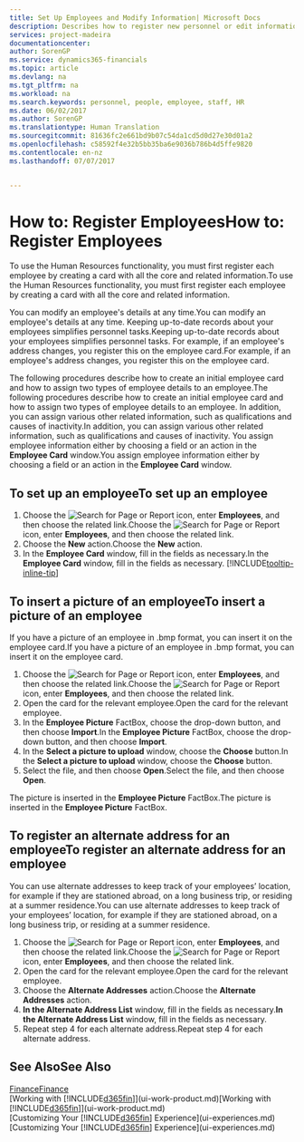```yaml
---
title: Set Up Employees and Modify Information| Microsoft Docs
description: Describes how to register new personnel or edit information for existing staff.
services: project-madeira
documentationcenter: 
author: SorenGP
ms.service: dynamics365-financials
ms.topic: article
ms.devlang: na
ms.tgt_pltfrm: na
ms.workload: na
ms.search.keywords: personnel, people, employee, staff, HR
ms.date: 06/02/2017
ms.author: SorenGP
ms.translationtype: Human Translation
ms.sourcegitcommit: 81636fc2e661bd9b07c54da1cd5d0d27e30d01a2
ms.openlocfilehash: c58592f4e32b5bb35ba6e9036b786b4d5ffe9820
ms.contentlocale: en-nz
ms.lasthandoff: 07/07/2017


---
```

# <a name="how-to-register-employees"></a><span data-ttu-id="58494-103">How to: Register Employees</span><span class="sxs-lookup"><span data-stu-id="58494-103">How to: Register Employees</span></span>
<span data-ttu-id="58494-104">To use the Human Resources functionality, you must first register each employee by creating a card with all the core and related information.</span><span class="sxs-lookup"><span data-stu-id="58494-104">To use the Human Resources functionality, you must first register each employee by creating a card with all the core and related information.</span></span>

<span data-ttu-id="58494-105">You can modify an employee's details at any time.</span><span class="sxs-lookup"><span data-stu-id="58494-105">You can modify an employee's details at any time.</span></span> <span data-ttu-id="58494-106">Keeping up-to-date records about your employees simplifies personnel tasks.</span><span class="sxs-lookup"><span data-stu-id="58494-106">Keeping up-to-date records about your employees simplifies personnel tasks.</span></span> <span data-ttu-id="58494-107">For example, if an employee's address changes, you register this on the employee card.</span><span class="sxs-lookup"><span data-stu-id="58494-107">For example, if an employee's address changes, you register this on the employee card.</span></span>

<span data-ttu-id="58494-108">The following procedures describe how to create an initial employee card and how to assign two types of employee details to an employee.</span><span class="sxs-lookup"><span data-stu-id="58494-108">The following procedures describe how to create an initial employee card and how to assign two types of employee details to an employee.</span></span> <span data-ttu-id="58494-109">In addition, you can assign various other related information, such as qualifications and causes of inactivity.</span><span class="sxs-lookup"><span data-stu-id="58494-109">In addition, you can assign various other related information, such as qualifications and causes of inactivity.</span></span> <span data-ttu-id="58494-110">You assign employee information either by choosing a field or an action in the **Employee Card** window.</span><span class="sxs-lookup"><span data-stu-id="58494-110">You assign employee information either by choosing a field or an action in the **Employee Card** window.</span></span>

## <a name="to-set-up-an-employee"></a><span data-ttu-id="58494-111">To set up an employee</span><span class="sxs-lookup"><span data-stu-id="58494-111">To set up an employee</span></span>
1. <span data-ttu-id="58494-112">Choose the ![Search for Page or Report](media/ui-search/search_small.png "Search for Page or Report icon") icon, enter **Employees**, and then choose the related link.</span><span class="sxs-lookup"><span data-stu-id="58494-112">Choose the ![Search for Page or Report](media/ui-search/search_small.png "Search for Page or Report icon") icon, enter **Employees**, and then choose the related link.</span></span>
2. <span data-ttu-id="58494-113">Choose the **New** action.</span><span class="sxs-lookup"><span data-stu-id="58494-113">Choose the **New** action.</span></span>
3. <span data-ttu-id="58494-114">In the **Employee Card** window, fill in the fields as necessary.</span><span class="sxs-lookup"><span data-stu-id="58494-114">In the **Employee Card** window, fill in the fields as necessary.</span></span> [!INCLUDE[tooltip-inline-tip](includes/tooltip-inline-tip_md.md)]

## <a name="to-insert-a-picture-of-an-employee"></a><span data-ttu-id="58494-115">To insert a picture of an employee</span><span class="sxs-lookup"><span data-stu-id="58494-115">To insert a picture of an employee</span></span>
<span data-ttu-id="58494-116">If you have a picture of an employee in .bmp format, you can insert it on the employee card.</span><span class="sxs-lookup"><span data-stu-id="58494-116">If you have a picture of an employee in .bmp format, you can insert it on the employee card.</span></span>

1. <span data-ttu-id="58494-117">Choose the ![Search for Page or Report](media/ui-search/search_small.png "Search for Page or Report icon") icon, enter **Employees**, and then choose the related link.</span><span class="sxs-lookup"><span data-stu-id="58494-117">Choose the ![Search for Page or Report](media/ui-search/search_small.png "Search for Page or Report icon") icon, enter **Employees**, and then choose the related link.</span></span>
2. <span data-ttu-id="58494-118">Open the card for the relevant employee.</span><span class="sxs-lookup"><span data-stu-id="58494-118">Open the card for the relevant employee.</span></span>
3. <span data-ttu-id="58494-119">In the **Employee Picture** FactBox, choose the drop-down button, and then choose **Import**.</span><span class="sxs-lookup"><span data-stu-id="58494-119">In the **Employee Picture** FactBox, choose the drop-down button, and then choose **Import**.</span></span>
4. <span data-ttu-id="58494-120">In the **Select a picture to upload** window, choose the **Choose** button.</span><span class="sxs-lookup"><span data-stu-id="58494-120">In the **Select a picture to upload** window, choose the **Choose** button.</span></span>
5. <span data-ttu-id="58494-121">Select the file, and then choose **Open**.</span><span class="sxs-lookup"><span data-stu-id="58494-121">Select the file, and then choose **Open**.</span></span>

<span data-ttu-id="58494-122">The picture is inserted in the **Employee Picture** FactBox.</span><span class="sxs-lookup"><span data-stu-id="58494-122">The picture is inserted in the **Employee Picture** FactBox.</span></span>

## <a name="to-register-an-alternate-address-for-an-employee"></a><span data-ttu-id="58494-123">To register an alternate address for an employee</span><span class="sxs-lookup"><span data-stu-id="58494-123">To register an alternate address for an employee</span></span>
<span data-ttu-id="58494-124">You can use alternate addresses to keep track of your employees’ location, for example if they are stationed abroad, on a long business trip, or residing at a summer residence.</span><span class="sxs-lookup"><span data-stu-id="58494-124">You can use alternate addresses to keep track of your employees’ location, for example if they are stationed abroad, on a long business trip, or residing at a summer residence.</span></span>

1. <span data-ttu-id="58494-125">Choose the ![Search for Page or Report](media/ui-search/search_small.png "Search for Page or Report icon") icon, enter **Employees**, and then choose the related link.</span><span class="sxs-lookup"><span data-stu-id="58494-125">Choose the ![Search for Page or Report](media/ui-search/search_small.png "Search for Page or Report icon") icon, enter **Employees**, and then choose the related link.</span></span>
2. <span data-ttu-id="58494-126">Open the card for the relevant employee.</span><span class="sxs-lookup"><span data-stu-id="58494-126">Open the card for the relevant employee.</span></span>
3. <span data-ttu-id="58494-127">Choose the **Alternate Addresses** action.</span><span class="sxs-lookup"><span data-stu-id="58494-127">Choose the **Alternate Addresses** action.</span></span>
4. <span data-ttu-id="58494-128">**In the Alternate Address List** window, fill in the fields as necessary.</span><span class="sxs-lookup"><span data-stu-id="58494-128">**In the Alternate Address List** window, fill in the fields as necessary.</span></span>
5. <span data-ttu-id="58494-129">Repeat step 4 for each alternate address.</span><span class="sxs-lookup"><span data-stu-id="58494-129">Repeat step 4 for each alternate address.</span></span>

## <a name="see-also"></a><span data-ttu-id="58494-130">See Also</span><span class="sxs-lookup"><span data-stu-id="58494-130">See Also</span></span>
[<span data-ttu-id="58494-131">Finance</span><span class="sxs-lookup"><span data-stu-id="58494-131">Finance</span></span>](finance.md)  
<span data-ttu-id="58494-132">[Working with [!INCLUDE[d365fin](includes/d365fin_md.md)]](ui-work-product.md)</span><span class="sxs-lookup"><span data-stu-id="58494-132">[Working with [!INCLUDE[d365fin](includes/d365fin_md.md)]](ui-work-product.md)</span></span>  
<span data-ttu-id="58494-133">[Customizing Your [!INCLUDE[d365fin](includes/d365fin_md.md)] Experience](ui-experiences.md)</span><span class="sxs-lookup"><span data-stu-id="58494-133">[Customizing Your [!INCLUDE[d365fin](includes/d365fin_md.md)] Experience](ui-experiences.md)</span></span>

